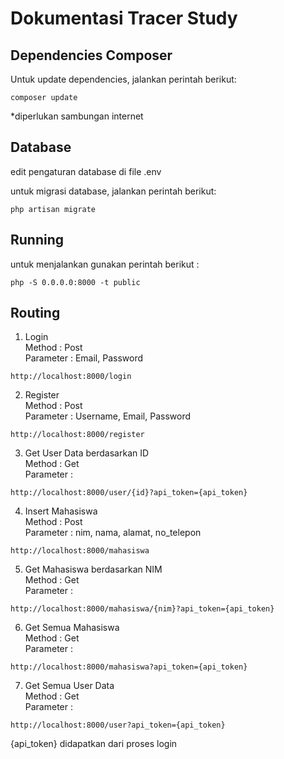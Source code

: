 # Dokumentasi Tracer Study
## Dependencies Composer
Untuk update dependencies, jalankan perintah berikut:
```
composer update
```
*diperlukan sambungan internet

## Database
edit pengaturan database di file .env

untuk migrasi database, jalankan perintah berikut:
```
php artisan migrate
```

## Running
untuk menjalankan gunakan perintah berikut : 

```
php -S 0.0.0.0:8000 -t public
```


## Routing
1. Login 
<br>Method : Post
<br>Parameter : Email, Password
```
http://localhost:8000/login
```

2. Register
<br>Method : Post
<br>Parameter : Username, Email, Password
```
http://localhost:8000/register
```

3. Get User Data berdasarkan ID
<br>Method : Get
<br>Parameter : 
```
http://localhost:8000/user/{id}?api_token={api_token}
```

4. Insert Mahasiswa
<br>Method : Post
<br>Parameter : nim, nama, alamat, no_telepon
```
http://localhost:8000/mahasiswa
```

5. Get Mahasiswa berdasarkan NIM
<br>Method : Get
<br>Parameter : 
```
http://localhost:8000/mahasiswa/{nim}?api_token={api_token}
```

6. Get Semua Mahasiswa
<br>Method : Get
<br>Parameter : 
```
http://localhost:8000/mahasiswa?api_token={api_token}
```

7. Get Semua User Data
<br>Method : Get
<br>Parameter : 
```
http://localhost:8000/user?api_token={api_token}
```

{api_token} didapatkan dari proses login


